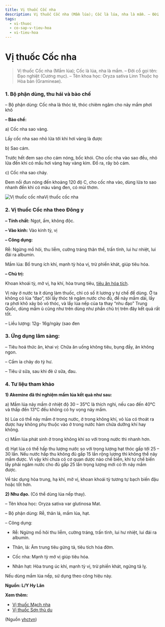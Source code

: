 ```yaml
---
title: Vị thuốc Cốc nha
description: Vị thuốc Cốc nha (Mầm lúa); Cốc là lúa, nha là mầm. – Đời cổ gọi tên- Đạo nghiệt (Cương mục). – Tên khoa học- Oryza sativa Linn Thuộc họ Hòa bản (Gramineae). 
tags:
  - vi-thuoc
  - co-sap-v-tieu-hoa
  - vi-tieu-hoa
---
```


# Vị thuốc Cốc nha 

> Vị thuốc Cốc nha (Mầm lúa); Cốc là lúa, nha là mầm. – Đời cổ gọi tên: Đạo nghiệt (Cương mục). – Tên khoa học: Oryza sativa Linn Thuộc họ Hòa bản (Gramineae). 

### 1. Bộ phận dùng, thu hái và bào chế

– Bộ phận dùng: Cốc nha là thóc tẻ, thóc chiêm ngâm cho nảy mầm phơi khô

**– Bào chế:**

a) Cốc nha sao vàng.

Lấy cốc nha sao nhỏ lửa tới khi hơi vàng là được 

b) Sao cám.

Trước hết đem sao cho cám nóng, bốc khói. Cho cốc nha vào sao đều, nhỏ lửa đến khi có mầu hơi vàng hay vàng kim. Đổ ra, rây bỏ cám. 

c) Cốc nha sao cháy.

Đem nồi đun nóng đến khoảng 120 độ C, cho cốc nha vào, dùng lửa to sao nhanh đến khi có màu vàng đen, có mùi thơm.

![Vị thuốc cốc nha](/imgs/yhctvn/vi-thuoc-coc-nha.jpg)Vị thuốc cốc nha

### 2. Vị thuốc Cốc nha theo Đông y

**– Tính chất:** Ngọt, ấm, không độc. 

**– Vào kinh:** Vào kinh tỳ, vị

**– Công dụng:**

Rễ: Ngừng mồ hôi, thu liễm, cường tráng thân thể, trấn tĩnh, lui hư nhiệt, lui đái ra albumin.

Mầm lúa: Bổ trung ích khí, mạnh tỳ hòa vị, trừ phiền khát, giúp tiêu hóa.

**– Chủ trị:**

Khoan khoái tỳ, mở vị, hạ khí, hòa trung tiêu, [tiêu ăn hóa tích](/yhctvn/dai-cuong-thuoc-tieu-hoa).

Vị này ở nước ta ít dùng làm thuốc, chỉ có số ít lương y tự chế để dùng. Ở ta không có lúa “đạo”, tôi lấy thóc tẻ ngâm nước cho đủ, để nảy mầm dài, lấy ra phơi khô xảy bỏ vỏ thóc, và lấy lúa nếp của ta thay “nhu đạo” Trung Quốc, dùng mầm ủ cũng như trên dùng như phần chủ trị trên đây kết quả rất tốt.

– Liều lượng: 12g- 16g/ngày (sao đen

### 3. Ứng dụng lâm sàng:

– Tiêu hoá thức ăn, khai vị: Chữa ăn uống không tiêu, bụng đầy, ăn không ngon.

– Cầm ỉa chảy do tỳ hư.

– Tiêu ứ sữa, sau khi đẻ ứ sữa, đau.

### 4. Tư liệu tham khảo

**1) Akemine đã thí nghiệm mầm lúa kết quả như sau:**

a) Mầm lúa nảy mầm ở nhiệt độ 30 – 35°C là thích nghi, nếu cao đến 40°C và thấp đến 13°C đều không có hy vọng nảy mầm.

b) Lúa có thể nảy mầm ở trong nước, ở trong không khí, vỏ lúa có thoát ra được hay không phụ thuộc vào ở trong nước hàm chứa dưỡng khí hay không.

c) Mầm lúa phát sinh ở trong không khí so với trong nước thì nhanh hơn.

d) Hạt lúa có thể hấp thu lượng nước so với trọng lượng hạt thóc gấp tới 25 – 30 lần. Nếu nước hấp thu không đủ gấp 15 lần rộng lượng thì không thể nảy mầm được. Vì vậy khi chưa có cơ quan dược nào chế biến, khi tự chế biến lấy phải ngâm nước cho đủ gấp 25 lần trọng lượng mới có th nảy mầm được. 

Về tác dụng hòa trung, hạ khí, mở vị, khoan khoái tỳ tương tự bạch biến đậu hoặc tốt hơn.

**2) Nhu đạo.** (Có thể dùng lúa nếp thay).

– Tên khoa học: Oryza sativa var glutinosa Mat. 

– Bộ phận dùng: Rễ, thân lá, mầm lúa, hạt. 

– Công dụng:

+ Rễ: Ngừng mồ hôi thu liễm, cường tráng, trấn tĩnh, lui hư nhiệt, lui đái ra albumin.

+ Thân, lá: Âm trung tiêu gừng tả, tiêu tích hóa đờm.

+ Cốc nha: Mạnh tỳ mở vị giúp tiêu hóa.

+ Nhân hạt: Hòa trung úc khí, mạnh tỳ vị, trừ phiền khát, ngừng tả lỵ.

Nếu dùng mầm lúa nếp, sử dụng theo công hiệu này.

**Nguồn: L/Y Hy Lãn**

**Xem thêm:**

* [Vị thuốc Mạch nha](/yhctvn/vi-thuoc-mach-nha)
* [Vị thuốc Sơn thù du](/yhctvn/vi-thuoc-son-thu-du)

(Nguồn <a href="https://yhctvn.com/vi-thuoc-coc-nha/" target="_blank">yhctvn</a>)
